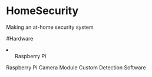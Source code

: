 # HomeSecurity
Making an at-home security system

#Hardware 
<li>
  <ul>Raspberry Pi</ul>
  <ui>Raspberry Pi Camera Module</ui>
  <ui>Custom Detection Software</ui>
</li>
